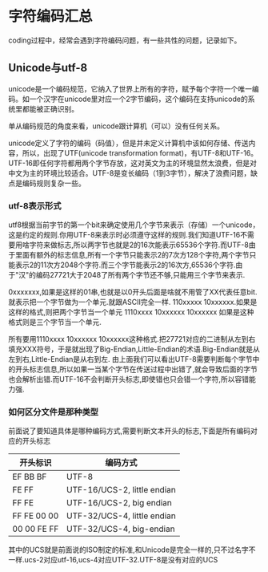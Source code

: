 # 字符编码汇总
coding过程中，经常会遇到字符编码问题，有一些共性的问题，记录如下。

## Unicode与utf-8
unicode是一个编码规范，它纳入了世界上所有的字符，赋予每个字符一个唯一编码。如一个汉字在unicode里对应一个2字节编码，这个编码在支持unicode的系统里都能被正确识别。

单从编码规范的角度来看，unicode跟计算机（可以）没有任何关系。

unicode定义了字符的编码（码值），但是并未定义计算机中该如何存储、传送内容，所以，出现了UTF(unicode transformation format)，有UTF-8和UTF-16。UTF-16即任何字符都用两个字节存放，这对英文为主的环境显然太浪费，但是对中文为主的环境比较适合。UTF-8是变长编码（1到3字节），解决了浪费问题，缺点是编码规则复杂一些。

### utf-8表示形式
utf8根据当前字节的第一个bit来确定使用几个字节来表示（存储）一个unicode，这是约定的规则.你用UTF-8来表示时必须遵守这样的规则.我们知道UTF-16不需要用啥字符来做标志,所以两字节也就是2的16次能表示65536个字符.而UTF-8由于里面有额外的标志信息,所有一个字节只能表示2的7次方128个字符,两个字节只能表示2的11次方2048个字符.而三个字节能表示2的16次方,65536个字符.由于"汉"的编码27721大于2048了所有两个字节还不够,只能用三个字节来表示.

0xxxxxxx,如果是这样的01串,也就是以0开头后面是啥就不用管了XX代表任意bit.就表示把一个字节做为一个单元.就跟ASCII完全一样.
110xxxxx 10xxxxxx.如果是这样的格式,则把两个字节当一个单元
1110xxxx 10xxxxxx 10xxxxxx 如果是这种格式则是三个字节当一个单元.

所有要用1110xxxx 10xxxxxx 10xxxxxx这种格式.把27721对应的二进制从左到右填充XXX符号，于是就出现了Big-Endian,Little-Endian的术语.Big-Endian就是从左到右,Little-Endian是从右到左.
由上面我们可以看出UTF-8需要判断每个字节中的开头标志信息,所以如果一当某个字节在传送过程中出错了,就会导致后面的字节也会解析出错.而UTF-16不会判断开头标志,即使错也只会错一个字符,所以容错能力强.

### 如何区分文件是那种类型
前面说了要知道具体是哪种编码方式,需要判断文本开头的标志,下面是所有编码对应的开头标志

| 开头标识    | 编码方式                    |
|-------------|-----------------------------|
| EF BB BF    | UTF-8                       |
| FE FF       | UTF-16/UCS-2, little endian |
| FF FE       | UTF-16/UCS-2, big endian    |
| FF FE 00 00 | UTF-32/UCS-4, little endian |
| 00 00 FE FF | UTF-32/UCS-4, big-endian    |


其中的UCS就是前面说的ISO制定的标准,和Unicode是完全一样的,只不过名字不一样.ucs-2对应utf-16,ucs-4对应UTF-32.UTF-8是没有对应的UCS
